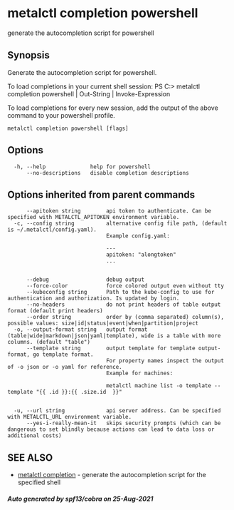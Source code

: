 # metalctl completion powershell

generate the autocompletion script for powershell

## Synopsis


Generate the autocompletion script for powershell.

To load completions in your current shell session:
PS C:\> metalctl completion powershell | Out-String | Invoke-Expression

To load completions for every new session, add the output of the above command
to your powershell profile.


```
metalctl completion powershell [flags]
```

## Options

```
  -h, --help              help for powershell
      --no-descriptions   disable completion descriptions
```

## Options inherited from parent commands

```
      --apitoken string        api token to authenticate. Can be specified with METALCTL_APITOKEN environment variable.
  -c, --config string          alternative config file path, (default is ~/.metalctl/config.yaml).
                               Example config.yaml:
                               
                               ---
                               apitoken: "alongtoken"
                               ...
                               
                               
      --debug                  debug output
      --force-color            force colored output even without tty
      --kubeconfig string      Path to the kube-config to use for authentication and authorization. Is updated by login.
      --no-headers             do not print headers of table output format (default print headers)
      --order string           order by (comma separated) column(s), possible values: size|id|status|event|when|partition|project
  -o, --output-format string   output format (table|wide|markdown|json|yaml|template), wide is a table with more columns. (default "table")
      --template string        output template for template output-format, go template format.
                               For property names inspect the output of -o json or -o yaml for reference.
                               Example for machines:
                               
                               metalctl machine list -o template --template "{{ .id }}:{{ .size.id  }}"
                               
                               
  -u, --url string             api server address. Can be specified with METALCTL_URL environment variable.
      --yes-i-really-mean-it   skips security prompts (which can be dangerous to set blindly because actions can lead to data loss or additional costs)
```

## SEE ALSO

* [metalctl completion](metalctl_completion.md)	 - generate the autocompletion script for the specified shell

##### Auto generated by spf13/cobra on 25-Aug-2021
